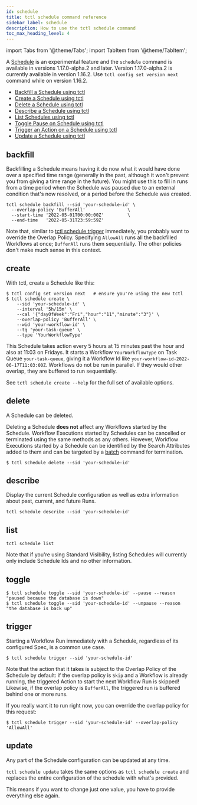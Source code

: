 ```yaml
---
id: schedule
title: tctl schedule command reference
sidebar_label: schedule
description: How to use the tctl schedule command
toc_max_heading_level: 4
---
```


<!-- THIS FILE IS GENERATED. DO NOT EDIT THIS FILE DIRECTLY -->

import Tabs from '@theme/Tabs';
import TabItem from '@theme/TabItem';

A [Schedule](/workflows#schedule) is an experimental feature and the `schedule` command is available in versions 1.17.0-alpha.2 and later.
Version 1.17.0-alpha.2 is currently available in version 1.16.2.
Use `tctl config set version next` command while on version 1.16.2.

- [Backfill a Schedule using tctl](/tctl/schedule#backfill)
- [Create a Schedule using tctl](/tctl/schedule#create)
- [Delete a Schedule using tctl](/tctl/schedule#delete)
- [Describe a Schedule using tctl](/tctl/schedule#describe)
- [List Schedules using tctl](/tctl/schedule#list)
- [Toggle Pause on Schedule using tctl](/tctl/schedule#toggle)
- [Trigger an Action on a Schedule using tctl](/tctl/schedule#trigger)
- [Update a Schedule using tctl](/tctl/schedule#update)

## backfill

Backfilling a Schedule means having it do now what it would have done over a specified time range (generally in the past, although it won't prevent you from giving a time range in the future).
You might use this to fill in runs from a time period when the Schedule was paused due to an external condition that's now resolved, or a period before the Schedule was created.

```shell
tctl schedule backfill --sid 'your-schedule-id' \
  --overlap-policy 'BufferAll'                \
  --start-time '2022-05-01T00:00:00Z'         \
  --end-time   '2022-05-31T23:59:59Z'
```

Note that, similar to [tctl schedule trigger](/tctl/schedule#trigger) immediately, you probably want to override the Overlap Policy.
Specifying `AllowAll` runs all the backfilled Workflows at once; `BufferAll` runs them sequentially.
The other policies don't make much sense in this context.

## create

With tctl, create a Schedule like this:

```shell
$ tctl config set version next   # ensure you're using the new tctl
$ tctl schedule create \
    --sid 'your-schedule-id' \
    --interval '5h/15m' \
    --cal '{"dayOfWeek":"Fri","hour":"11","minute":"3"}' \
    --overlap-policy 'BufferAll' \
    --wid 'your-workflow-id' \
    --tq 'your-task-queue' \
    --type 'YourWorkflowType'
```

This Schedule takes action every 5 hours at 15 minutes past the hour and also at 11:03 on Fridays.
It starts a Workflow `YourWorkflowType` on Task Queue `your-task-queue`, giving it a Workflow Id like `your-workflow-id-2022-06-17T11:03:00Z`.
Workflows do not be run in parallel.
If they would other overlap, they are buffered to run sequentially.

See `tctl schedule create --help` for the full set of available options.

## delete

A Schedule can be deleted.

Deleting a Schedule **does not** affect any Workflows started by the Schedule.
Workflow Executions started by Schedules can be cancelled or terminated using the same methods as any others.
However, Workflow Executions started by a Schedule can be identified by the Search Attributes added to them and can be targeted by a [batch](/tctl/batch#) command for termination.

```shell
$ tctl schedule delete --sid 'your-schedule-id'
```

## describe

Display the current Schedule configuration as well as extra information about past, current, and future Runs.

```shell
tctl schedule describe --sid 'your-schedule-id'
```

## list

```shell
tctl schedule list
```

Note that if you're using Standard Visibility, listing Schedules will currently only include Schedule Ids and no other information.

## toggle

```shell
$ tctl schedule toggle --sid 'your-schedule-id' --pause --reason "paused because the database is down"
$ tctl schedule toggle --sid 'your-schedule-id' --unpause --reason "the database is back up"
```

## trigger

Starting a Workflow Run immediately with a Schedule, regardless of its configured Spec, is a common use case.

```shell
$ tctl schedule trigger --sid 'your-schedule-id'
```

Note that the action that it takes is subject to the Overlap Policy of the Schedule by default: if the overlap policy is `Skip` and a Workflow is already running, the triggered Action to start the next Workflow Run is skipped!
Likewise, if the overlap policy is `BufferAll`, the triggered run is buffered behind one or more runs.

If you really want it to run right now, you can override the overlap policy for this request:

```shell
$ tctl schedule trigger --sid 'your-schedule-id' --overlap-policy 'AllowAll'
```

## update

Any part of the Schedule configuration can be updated at any time.

`tctl schedule update` takes the same options as `tctl schedule create` and replaces the entire configuration of the schedule with what's provided.

This means if you want to change just one value, you have to provide everything else again.
